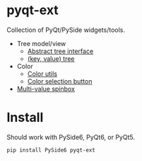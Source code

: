 # pyqt-ext
Collection of PyQt/PySide widgets/tools.

- Tree model/view
    - [Abstract tree interface](https://github.com/marcel-goldschen-ohm/pyqt-ext/docs/AbstractTree.md)
    - [(key, value) tree](https://github.com/marcel-goldschen-ohm/pyqt-ext/docs/KeyValueTree.md)
- Color
    - [Color utils](https://github.com/marcel-goldschen-ohm/pyqt-ext/docs/Color.md)
    - [Color selection button](https://github.com/marcel-goldschen-ohm/pyqt-ext/docs/ColorButton.md)
- [Multi-value spinbox](https://github.com/marcel-goldschen-ohm/pyqt-ext/docs/MultiValueSpinBox.md)

# Install
Should work with PySide6, PyQt6, or PyQt5.
```shell
pip install PySide6 pyqt-ext
```
